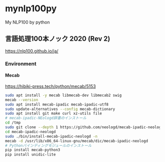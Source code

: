 # mynlp100py
My NLP100 by python

## 言語処理100本ノック 2020 (Rev 2)

<https://nlp100.github.io/ja/>


### Environment

#### Mecab

<https://hibiki-press.tech/python/mecab/5153>

```bash
sudo apt install -y mecab libmecab-dev libmecab2 swig
mecab --version
sudo apt install mecab-ipadic mecab-ipadic-utf8
sudo update-alternatives --config mecab-dictionary
sudo apt install git make curl xz-utils file
# mecab-ipadic-NEologd辞書のインストール
cd /tmp
sudo git clone --depth 1 https://github.com/neologd/mecab-ipadic-neologd.git
cd mecab-ipadic-neologd
sudo ./bin/install-mecab-ipadic-neologd -n
mecab -d /usr/lib/x86_64-linux-gnu/mecab/dic/mecab-ipadic-neologd
# Pythonバインディングモジュールのインストール
pip install mecab-python3
pip install unidic-lite
```
